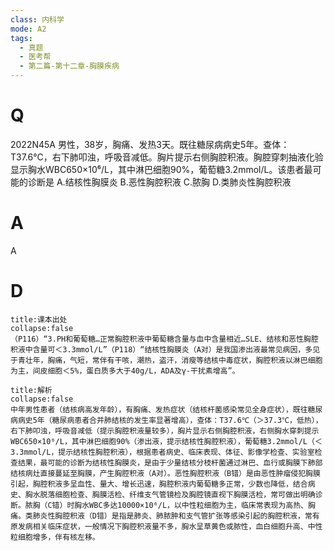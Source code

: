 ```yaml
---
class: 内科学
mode: A2
tags:
  - 真题
  - 医考帮
  - 第二篇-第十二章-胸膜疾病
---
```


# Q
2022N45A 男性，38岁，胸痛、发热3天。既往糖尿病病史5年。查体：T37.6℃，右下肺叩浊，呼吸音减低。胸片提示右侧胸腔积液。胸腔穿刺抽液化验显示胸水WBC650×10⁶/L，其中淋巴细胞90%，葡萄糖3.2mmol/L。该患者最可能的诊断是
A.结核性胸膜炎
B.恶性胸腔积液
C.脓胸
D.类肺炎性胸腔积液

# A
A
# D
```ad-note
title:课本出处
collapse:false
（P116）“3.PH和葡萄糖…正常胸腔积液中葡萄糖含量与血中含量相近…SLE、结核和恶性胸腔积液中含量可＜3.3mmol/L”（P118）“结核性胸膜炎（A对）是我国渗出液最常见病因，多见于青壮年，胸痛，气短，常伴有干咳，潮热，盗汗，消瘦等结核中毒症状，胸腔积液以淋巴细胞为主，间皮细胞＜5%，蛋白质多大于40g/L，ADA及γ-干扰素增高”。
```

```ad-summary
title:解析
collapse:false
中年男性患者（结核病高发年龄），有胸痛、发热症状（结核杆菌感染常见全身症状），既往糖尿病病史5年（糖尿病患者合并肺结核的发生率显著增高），查体：T37.6℃（＞37.3℃，低热），右下肺叩浊，呼吸音减低（提示胸腔积液量较多），胸片显示右侧胸腔积液，右侧胸水穿刺提示WBC650×10⁶/L，其中淋巴细胞90%（渗出液，提示结核性胸腔积液），葡萄糖3.2mmol/L（＜3.3mmol/L，提示结核性胸腔积液），根据患者病史、临床表现、体征、影像学检查、实验室检查结果，最可能的诊断为结核性胸膜炎，是由于少量结核分枝杆菌通过淋巴、血行或胸膜下肺部结核病灶直接蔓延至胸膜，产生胸腔积液（A对）。恶性胸腔积液（B错）是由恶性肿瘤侵犯胸膜引起，胸腔积液多呈血性、量大、增长迅速，胸腔积液内葡萄糖多正常，少数也降低，结合病史、胸水脱落细胞检查、胸膜活检、纤维支气管镜检及胸腔镜直视下胸膜活检，常可做出明确诊断。脓胸（C错）时胸水WBC多达10000×10⁶/L，以中性粒细胞为主，临床常表现为高热、胸痛。类肺炎性胸腔积液（D错）是指是肺炎、肺脓肿和支气管扩张等感染引起的胸腔积液，常有原发病相关临床症状，一般情况下胸腔积液量不多，胸水呈草黄色或脓性，血白细胞升高、中性粒细胞增多，伴有核左移。
```

